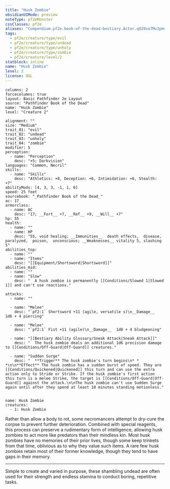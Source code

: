```yaml
---
title: "Husk Zombie"
obsidianUIMode: preview
noteType: pf2eMonster
cssClasses: pf2e
aliases: "Compendium.pf2e.book-of-the-dead-bestiary.Actor.qO20so7Mv2pmsLL1" 
tags:
  - pf2e/creature/type/evil
  - pf2e/creature/type/undead
  - pf2e/creature/type/unholy
  - pf2e/creature/type/zombie
  - pf2e/creature/level/2
statblock: inline
name: "Husk Zombie"
level: 2
license: OGL
---
```


```statblock
columns: 2
forcecolumns: true
layout: Basic Pathfinder 2e Layout
source: "Pathfinder Book of the Dead"
name: "Husk Zombie"
level: "Creature 2"

alignment: ""
size: "Medium"
trait_01: "evil"
trait_02: "undead"
trait_03: "unholy"
trait_04: "zombie"
modifier: 5
perception:
  - name: "Perception"
    desc: "+5; Darkvision"
languages: "Common, Necril"
skills:
  - name: "Skills"
    desc: "Athletics: +8, Deception: +6, Intimidation: +6, Stealth: +7"
abilityMods: [4, 3, 3, -1, 1, 0]
speed: 25 feet
sourcebook: "_Pathfinder Book of the Dead_"
ac: 17
armorclass:
  - name: AC
    desc: "17; __Fort__ +7, __Ref__ +9, __Will__ +7"
hp: 55
health:
  - name: ""
  - name: HP
    desc: "55, void healing; __Immunities__  death effects,  disease,  paralyzed,  poison,  unconscious; __Weaknesses__ vitality 5, slashing 5"
abilities_top:
  - name: ""
  - name: "Items"
    desc: "[[Equipment/Shortsword|Shortsword]]"
abilities_mid:
  - name: ""
  - name: "Slow"
    desc: "  A husk zombie is permanently [[Conditions/Slowed 1|Slowed 1]] and can't use reactions."

attacks:
  - name: ""

  - name: "Melee"
    desc: "`pf2:1` Shortsword +11 (agile, versatile s)\n__Damage__  1d6 + 4 piercing"

  - name: "Melee"
    desc: "`pf2:1` Fist +11 (agile)\n__Damage__  1d8 + 4 bludgeoning"

  - name: "[[Bestiary Ability Glossary/Sneak Attack|Sneak Attack]]"
    desc: "  The husk zombie deals an additional 1d6 precision damage to [[Conditions/Off-Guard|Off-Guard]] creatures."

  - name: "Sudden Surge"
    desc: "  **Trigger** The husk zombie's turn begins\n* * *\n\n**Effect** The husk zombie has a sudden burst of speed. They are [[Conditions/Quickened|Quickened]] this turn and can use the extra action only to Stride or Strike. If the husk zombie's first action this turn is a melee Strike, the target is [[Conditions/Off-Guard|Off-Guard]] against the attack.\n\nThe husk zombie can't use Sudden Surge again until after they spend at least 10 minutes standing motionless."
 
```

```encounter-table
name: Husk Zombie
creatures:
  - 1: Husk Zombie
```



Rather than allow a body to rot, some necromancers attempt to dry-cure the corpse to prevent further deterioration. Combined with special reagents, this process can preserve a rudimentary form of intelligence, allowing husk zombies to act more like predators than their mindless kin. Most husk zombies have no memories of their prior lives, though some keep trinkets from that time, oblivious as to why they value such items. A rare few husk zombies retain most of their former knowledge, though they tend to have gaps in their memory.

* * *

Simple to create and varied in purpose, these shambling undead are often used for their strength and endless stamina to conduct boring, repetitive tasks.
